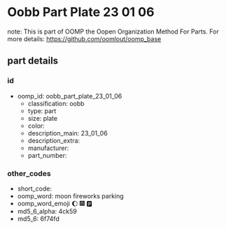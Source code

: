 # Oobb Part Plate 23 01 06  

note: This is part of OOMP the Oopen Organization Method For Parts. For more details: https://github.com/oomlout/oomp_base

##  part details





### id
* oomp_id: oobb_part_plate_23_01_06
  * classification: oobb
  * type: part
  * size: plate
  * color: 
  * description_main: 23_01_06
  * description_extra: 
  * manufacturer: 
  * part_number: 

### other_codes
* short_code: 
* oomp_word: moon fireworks parking
* oomp_word_emoji :moon: :fireworks: :parking:
* md5_6_alpha: 4ck59
* md5_6: 6f74fd
